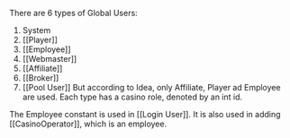 There are 6 types of Global Users:
1. System
2. [[Player]]
3. [[Employee]]
4. [[Webmaster]]
5. [[Affiliate]]
6. [[Broker]]
7. [[Pool User]]
But according to Idea, only Affiliate, Player ad Employee are used. Each type has a casino role, denoted by an int id. 

The Employee constant is used in [[Login User]]. It is also used in adding [[CasinoOperator]], which is an employee. 